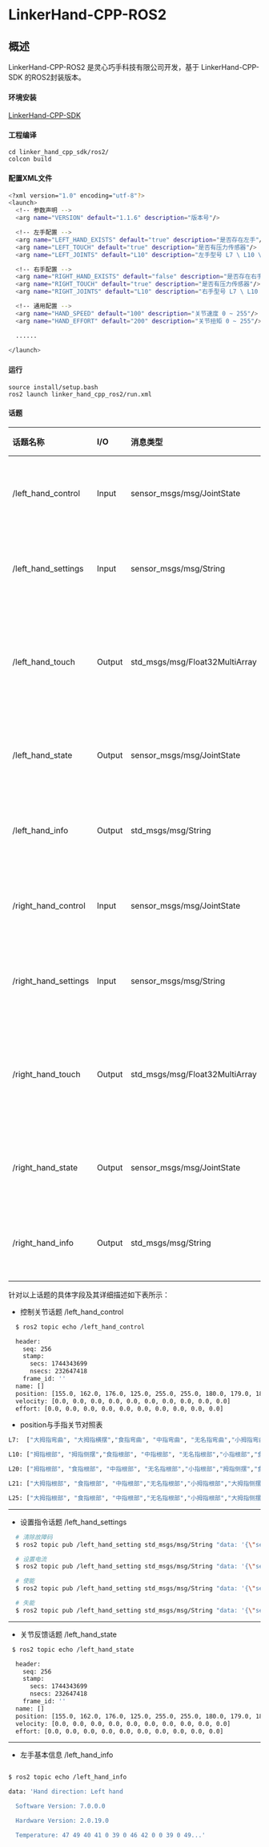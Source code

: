 # LinkerHand-CPP-ROS2

## 概述
LinkerHand-CPP-ROS2 是灵心巧手科技有限公司开发，基于 LinkerHand-CPP-SDK 的ROS2封装版本。

#### 环境安装
[LinkerHand-CPP-SDK](../README.md)

#### 工程编译
    cd linker_hand_cpp_sdk/ros2/
    colcon build

#### 配置XML文件

```bash
<?xml version="1.0" encoding="utf-8"?>
<launch>
  <!-- 参数声明 -->
  <arg name="VERSION" default="1.1.6" description="版本号"/>

  <!-- 左手配置 -->
  <arg name="LEFT_HAND_EXISTS" default="true" description="是否存在左手"/>
  <arg name="LEFT_TOUCH" default="true" description="是否有压力传感器"/>
  <arg name="LEFT_JOINTS" default="L10" description="左手型号 L7 \ L10 \ L20 \ L21 \ L25"/>

  <!-- 右手配置 -->
  <arg name="RIGHT_HAND_EXISTS" default="false" description="是否存在右手"/>
  <arg name="RIGHT_TOUCH" default="true" description="是否有压力传感器"/>
  <arg name="RIGHT_JOINTS" default="L10" description="右手型号 L7 \ L10 \ L20 \ L21 \ L25"/>

  <!-- 通用配置 -->
  <arg name="HAND_SPEED" default="100" description="关节速度 0 ~ 255"/>
  <arg name="HAND_EFFORT" default="200" description="关节扭矩 0 ~ 255"/>

  ......
  
</launch>
```

#### 运行
    source install/setup.bash
    ros2 launch linker_hand_cpp_ros2/run.xml


#### 话题

| 话题名称 | I/O | 消息类型 | 描述 |
| :--- | :--- | :--- | :--- |
| /left_hand_control | Input | sensor_msgs/msg/JointState | 左手控制指令 |
| /left_hand_settings | Input | sensor_msgs/msg/String | 左手设置指令 |
| /left_hand_touch | Output | std_msgs/msg/Float32MultiArray | 左手触觉传感器数据 |
| /left_hand_state | Output | sensor_msgs/msg/JointState | 左手关节状态 |
| /left_hand_info | Output | std_msgs/msg/String | 左手基本信息 |
| /right_hand_control | Input | sensor_msgs/msg/JointState | 左手控制指令 |
| /right_hand_settings | Input | sensor_msgs/msg/String | 右手设置指令 |
| /right_hand_touch | Output | std_msgs/msg/Float32MultiArray | 左手触觉传感器数据 |
| /right_hand_state | Output | sensor_msgs/msg/JointState | 左手关节状态 |
| /right_hand_info | Output | std_msgs/msg/String | 左手基本信息 |


针对以上话题的具体字段及其详细描述如下表所示：


- 控制关节话题 /left_hand_control

```bash
  $ ros2 topic echo /left_hand_control

  header: 
    seq: 256
    stamp: 
      secs: 1744343699
      nsecs: 232647418
    frame_id: ''
  name: []
  position: [155.0, 162.0, 176.0, 125.0, 255.0, 255.0, 180.0, 179.0, 181.0, 68.0]
  velocity: [0.0, 0.0, 0.0, 0.0, 0.0, 0.0, 0.0, 0.0, 0.0, 0.0]
  effort: [0.0, 0.0, 0.0, 0.0, 0.0, 0.0, 0.0, 0.0, 0.0, 0.0]
```
- position与手指关节对照表

```bash
L7:  ["大拇指弯曲", "大拇指横摆","食指弯曲", "中指弯曲", "无名指弯曲","小拇指弯曲","拇指旋转"]

L10: ["拇指根部", "拇指侧摆","食指根部", "中指根部", "无名指根部","小指根部","食指侧摆","无名指侧摆","小指侧摆","拇指旋转"]

L20: ["拇指根部", "食指根部", "中指根部", "无名指根部","小指根部","拇指侧摆","食指侧摆","中指侧摆","无名指侧摆","小指侧摆","拇指横摆","预留","预留","预留","预留","拇指尖部","食指末端","中指末端","无名指末端","小指末端"]

L21: ["大拇指根部", "食指根部", "中指根部","无名指根部","小拇指根部","大拇指侧摆","食指侧摆","中指侧摆","无名指侧摆","小拇指侧摆","大拇指横滚","预留","预留","预留","预留","大拇指中部","预留","预留","预留","预留","大拇指指尖","食指指尖","中指指尖","无名指指尖","小拇指指尖"]

L25: ["大拇指根部", "食指根部", "中指根部","无名指根部","小拇指根部","大拇指侧摆","食指侧摆","中指侧摆","无名指侧摆","小拇指侧摆","大拇指横滚","预留","预留","预留","预留","大拇指中部","食指中部","中指中部","无名指中部","小拇指中部","大拇指指尖","食指指尖","中指指尖","无名指指尖","小拇指指尖"]
```


---


- 设置指令话题 /left_hand_settings

```bash
  # 清除故障码
  $ ros2 topic pub /left_hand_setting std_msgs/msg/String "data: '{\"setting_cmd\": \"clear_faults\"}'"

  # 设置电流
  $ ros2 topic pub /left_hand_setting std_msgs/msg/String "data: '{\"setting_cmd\": \"set_electric_current\", \"params\": {\"electric_current\": 50}}'"

  # 使能
  $ ros2 topic pub /left_hand_setting std_msgs/msg/String "data: '{\"setting_cmd\": \"enable\"}'"

  # 失能
  $ ros2 topic pub /left_hand_setting std_msgs/msg/String "data: '{\"setting_cmd\": \"disable\"}'"

```


---
- 关节反馈话题 /left_hand_state

```bash
 $ ros2 topic echo /left_hand_state

  header: 
    seq: 256
    stamp: 
      secs: 1744343699
      nsecs: 232647418
    frame_id: ''
  name: []
  position: [155.0, 162.0, 176.0, 125.0, 255.0, 255.0, 180.0, 179.0, 181.0, 68.0]
  velocity: [0.0, 0.0, 0.0, 0.0, 0.0, 0.0, 0.0, 0.0, 0.0, 0.0]
  effort: [0.0, 0.0, 0.0, 0.0, 0.0, 0.0, 0.0, 0.0, 0.0, 0.0]
```

---

- 左手基本信息 /left_hand_info

```bash

$ ros2 topic echo /left_hand_info

data: 'Hand direction: Left hand

  Software Version: 7.0.0.0

  Hardware Version: 2.0.19.0

  Temperature: 47 49 40 41 0 39 0 46 42 0 0 39 0 49...'
```

<!-- 
<table>
<tbody>
    <tr>
        <th>话题名称</th><th>字段</th><th>描述</th>
    <tr>
        <td rowspan="4">/cb_left_hand_control_cmd</td>
        <td>header</td>
        <td>标准消息头</td>
    </tr>
    <tr>
        <td>position</td>
        <td>[Joint1_position, Joint2_position, Joint3_position, Joint4_position, Joint5_position, Joint6_position, Joint7_position . . . . . .]</td>
    </tr>
    <tr>
        <td>velocity</td>
        <td>[Joint1_velocity, Joint2_velocity, Joint3_velocity, Joint4_velocity, Joint5_velocity, Joint6_velocity, Joint7_velocity . . . . . .]</td>
    </tr>
    <tr>
        <td>effort</td>
        <td>[Joint1_effort, Joint2_effort, Joint3_effort, Joint4_effort, Joint5_effort, Joint6_effort, Joint7_effort . . . . . .]</td>
    </tr>
    <tr>
        <td rowspan="2">/cb_left_hand_touch</td>
        <td>header</td>
        <td>标准消息头</td>
    </tr>
    <tr>
        <td>data</td>
        <td>[Joint1_touch, Joint2_touch, Joint3_touch, Joint4_touch, Joint5_touch . . . . . .]</td>
    </tr>
    <tr>
        <td rowspan="2">/cb_left_hand_info</td>
        <td>header</td>
        <td>标准消息头</td>
    </tr>
    <tr>
        <td>data</td>
        <td>[Joint1_touch, Joint2_touch, Joint3_touch, Joint4_touch, Joint5_touch . . . . . .]</td>
    </tr>
    <tr>
        <td>行1列1</td>
        <td>行1列2</td>
        <td>行1列3</td>
    </tr>
    <tr>
        <td rowspan="2">合并两列</td>
        <td colspan="2">合并两行</td>
    </tr>
    <tr>
        <td>行3列2</td>
        <td>行3列3</td>
    </tr>
</table> -->